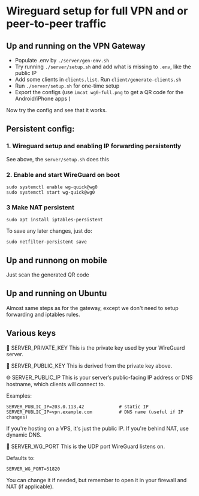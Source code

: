 # Wireguard setup for full VPN and or peer-to-peer traffic

## Up and running on the VPN Gateway

- Populate .env by `./server/gen-env.sh`
- Try running `./server/setup.sh` and add what is missing to `.env`, like the public IP
- Add some clients in `clients.list`. Run `client/generate-clients.sh`
- Run `./server/setup.sh` for one-time setup
- Export the configs (use `imcat wg0-full.png` to get a QR code for the Android/iPhone apps )

Now try the config and see that it works.

## Persistent config:

### 1. Wireguard setup and enabling IP forwarding persistently
See above, the `server/setup.sh` does this

### 2. Enable and start WireGuard on boot

```
sudo systemctl enable wg-quick@wg0
sudo systemctl start wg-quick@wg0
```

### 3 Make NAT persistent

```
sudo apt install iptables-persistent
```

To save any later changes, just do:
```
sudo netfilter-persistent save
```

## Up and runnong on mobile
Just scan the generated QR code

## Up and running on Ubuntu
Almost same steps as for the gateway, except we
don't need to setup forwarding and iptables rules.

## Various keys

🔐 SERVER_PRIVATE_KEY
This is the private key used by your WireGuard server.

🔐 SERVER_PUBLIC_KEY
This is derived from the private key above.

🌐 SERVER_PUBLIC_IP
This is your server’s public-facing IP address or DNS hostname, which clients will connect to.

Examples:
```
SERVER_PUBLIC_IP=203.0.113.42             # static IP
SERVER_PUBLIC_IP=vpn.example.com          # DNS name (useful if IP changes)
```
If you're hosting on a VPS, it's just the public IP. If you're behind NAT, use dynamic DNS.


🔢 SERVER_WG_PORT
This is the UDP port WireGuard listens on.

Defaults to:
```
SERVER_WG_PORT=51820
```
You can change it if needed, but remember to open it in your firewall and NAT (if applicable).

